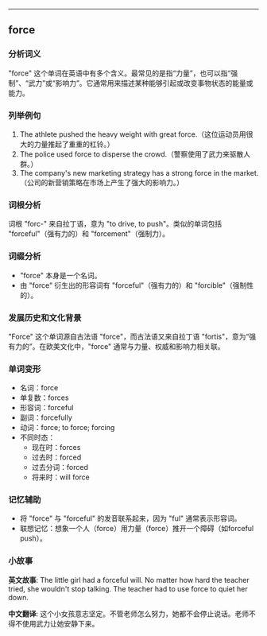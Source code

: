 
---------------
## force
### 分析词义
"force" 这个单词在英语中有多个含义。最常见的是指“力量”，也可以指“强制”、“武力”或“影响力”。它通常用来描述某种能够引起或改变事物状态的能量或能力。

### 列举例句
1. The athlete pushed the heavy weight with great force.（这位运动员用很大的力量推起了重重的杠铃。）
2. The police used force to disperse the crowd.（警察使用了武力来驱散人群。）
3. The company's new marketing strategy has a strong force in the market.（公司的新营销策略在市场上产生了强大的影响力。）

### 词根分析
词根 "forc-" 来自拉丁语，意为 "to drive, to push"。类似的单词包括 "forceful"（强有力的）和 "forcement"（强制力）。

### 词缀分析
- "force" 本身是一个名词。
- 由 "force" 衍生出的形容词有 "forceful"（强有力的）和 "forcible"（强制性的）。

### 发展历史和文化背景
"Force" 这个单词源自古法语 "force"，而古法语又来自拉丁语 "fortis"，意为“强有力的”。在欧美文化中，"force" 通常与力量、权威和影响力相关联。

### 单词变形
- 名词：force
- 单复数：forces
- 形容词：forceful
- 副词：forcefully
- 动词：force; to force; forcing
- 不同时态：
  - 现在时：forces
  - 过去时：forced
  - 过去分词：forced
  - 将来时：will force

### 记忆辅助
- 将 "force" 与 "forceful" 的发音联系起来，因为 "ful" 通常表示形容词。
- 联想记忆：想象一个人（force）用力量（force）推开一个障碍（如forceful push）。

### 小故事
**英文故事**:
The little girl had a forceful will. No matter how hard the teacher tried, she wouldn't stop talking. The teacher had to use force to quiet her down.

**中文翻译**:
这个小女孩意志坚定。不管老师怎么努力，她都不会停止说话。老师不得不使用武力让她安静下来。


